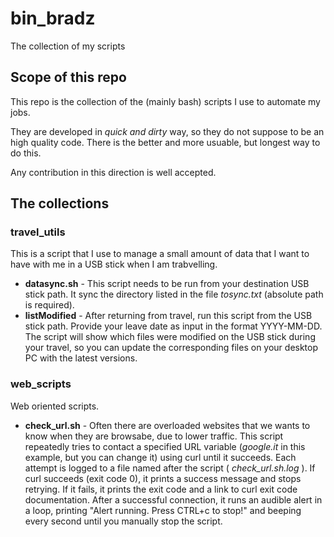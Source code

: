 # bin_bradz
The collection of my scripts

## Scope of this repo

This repo is the collection of the (mainly bash) scripts I use to automate my jobs.

They are developed in *quick and dirty* way, so they do not suppose to be an high quality code. There is the better and more usuable, but longest way to do this.

Any contribution in this direction is well accepted.

## The collections

### travel_utils

This is a script that I use to manage a small amount of data that I want to have with me in a USB stick when I am trabvelling.

- **datasync.sh** - This script needs to be run from your destination USB stick path. It sync the directory listed in the file *tosync.txt* (absolute path is required).
- **listModified** - After returning from travel, run this script from the USB stick path. Provide your leave date as input in the format YYYY-MM-DD. The script will show which files were modified on the USB stick during your travel, so you can update the corresponding files on your desktop PC with the latest versions.

### web_scripts

Web oriented scripts.

 - **check_url.sh** - Often there are overloaded websites that we wants to know when they are browsabe, due to lower traffic.
This script repeatedly tries to contact a specified URL variable (*google.it* in this example, but you can change it) using curl until it succeeds.
Each attempt is logged to a file named after the script ( *check_url.sh.log* ).
If curl succeeds (exit code 0), it prints a success message and stops retrying.
If it fails, it prints the exit code and a link to curl exit code documentation.
After a successful connection, it runs an audible alert in a loop, printing "Alert running. Press CTRL+c to stop!" and beeping every second until you manually stop the script.
